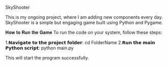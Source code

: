SkyShooter


This is my ongoing project, where I am adding new components every day. SkyShooter is a simple but engaging game built using Python and Pygame.

𝐇𝐨𝐰 𝐭𝐨 𝐑𝐮𝐧 𝐭𝐡𝐞 𝐆𝐚𝐦𝐞
To run the code on your system, follow these steps:

1.𝗡𝗮𝘃𝗶𝗴𝗮𝘁𝗲 𝘁𝗼 𝘁𝗵𝗲 𝗽𝗿𝗼𝗷𝗲𝗰𝘁 𝗳𝗼𝗹𝗱𝗲𝗿:
cd FolderName
2.𝗥𝘂𝗻 𝘁𝗵𝗲 𝗺𝗮𝗶𝗻 𝗣𝘆𝘁𝗵𝗼𝗻 𝘀𝗰𝗿𝗶𝗽𝘁:
python main.py

This will start the program successfully.
